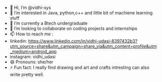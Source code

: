 - 👋 Hi, I’m @vidhi-sys
- 👀 I’m interested in Java, python,c++ and little bit of machiene learning stuff
- 🌱 I’m currently a Btech undergraduate
- 💞️ I’m looking to collaborate on coding projects and internships
- 📫 How to reach me :
- linkedin: https://www.linkedin.com/in/vidhi-udasi-8397432b3?utm_source=share&utm_campaign=share_via&utm_content=profile&utm_medium=android_app
- instagram: vidhi_udasi
- 😄 Pronouns: she/her
- ⚡ Fun fact: I really find drawing and art and crafts intresting can also  write pretty well.

<!---
vidhi-sys/vidhi-sys is a ✨ special ✨ repository because its `README.md` (this file) appears on your GitHub profile.
You can click the Preview link to take a look at your changes.
--->
